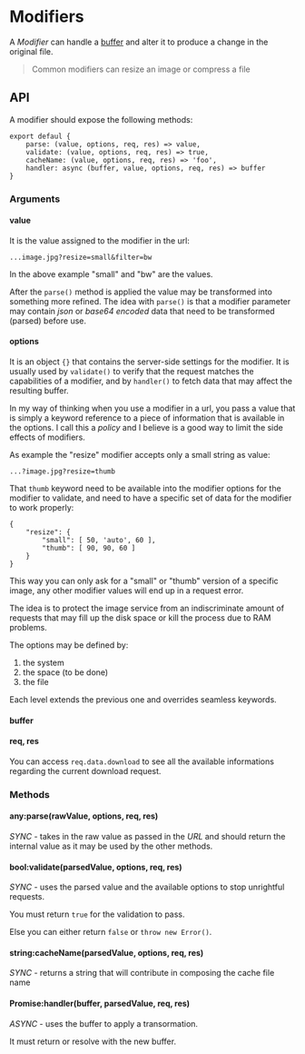 # Modifiers

A _Modifier_ can handle a [buffer](https://nodejs.org/api/buffer.html) and alter it
to produce a change in the original file.

> Common modifiers can resize an image or compress a file

## API

A modifier should expose the following methods:

    export defaul {
        parse: (value, options, req, res) => value,
        validate: (value, options, req, res) => true,
        cacheName: (value, options, req, res) => 'foo',
        handler: async (buffer, value, options, req, res) => buffer
    }

### Arguments

#### value

It is the value assigned to the modifier in the url:

    ...image.jpg?resize=small&filter=bw

In the above example "small" and "bw" are the values.

After the `parse()` method is applied the value may be transformed into something
more refined. The idea with `parse()` is that a modifier parameter may contain
_json_  or _base64 encoded_  data that need to be transformed (parsed) before use.

#### options

It is an object `{}` that contains the server-side settings for the modifier.
It is usually used by `validate()` to verify that the request matches the capabilities
of a modifier, and by `handler()` to fetch data that may affect the resulting buffer.

In my way of thinking when you use a modifier in a url, you pass a value that is simply
a keyword reference to a piece of information that is available in the options. I call
this a *policy* and I believe is a good way to limit the side effects of modifiers.

As example the "resize" modifier accepts only a small string as value:

    ...?image.jpg?resize=thumb

That `thumb` keyword need to be available into the modifier options for the modifier
to validate, and need to have a specific set of data for the modifier to work properly:

    {
        "resize": {
            "small": [ 50, 'auto', 60 ],
            "thumb": [ 90, 90, 60 ]
        }
    }

This way you can only ask for a "small" or "thumb" version of a specific image, any other
modifier values will end up in a request error.

The idea is to protect the image service from an indiscriminate amount of requests that may
fill up the disk space or kill the process due to RAM problems.

The options may be defined by:

1. the system
2. the space (to be done)
3. the file

Each level extends the previous one and overrides seamless keywords.

#### buffer

#### req, res

You can access `req.data.download` to see all the available informations regarding the current
download request.

### Methods

#### any:parse(rawValue, options, req, res)

_SYNC_ - takes in the raw value as passed in the _URL_ and should return the internal
value as it may be used by the other methods.

#### bool:validate(parsedValue, options, req, res)

_SYNC_ - uses the parsed value and the available options to stop unrightful requests.

You must return `true` for the validation to pass.

Else you can either return `false` or `throw new Error()`.

#### string:cacheName(parsedValue, options, req, res)

_SYNC_ - returns a string that will contribute in composing the cache file name

#### Promise:handler(buffer, parsedValue, req, res)

_ASYNC_ - uses the buffer to apply a transormation. 

It must return or resolve with the new buffer.


